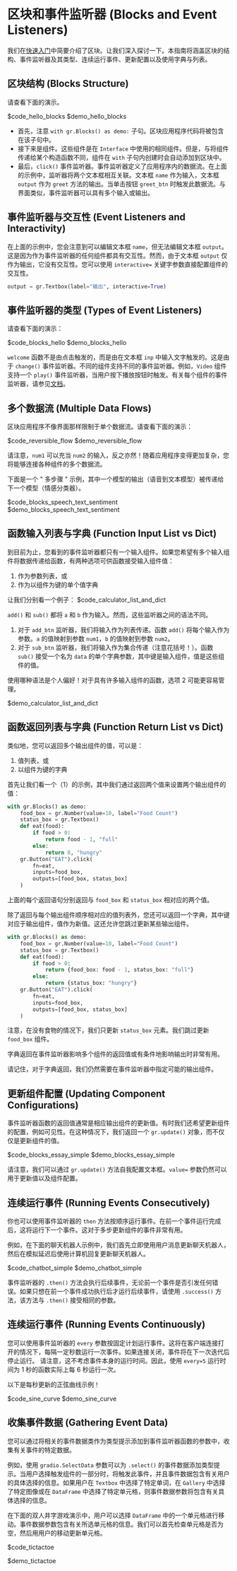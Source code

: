 # 区块和事件监听器 (Blocks and Event Listeners)

我们在[快速入门](https://gradio.app/quickstart/#blocks-more-flexibility-and-control)中简要介绍了区块。让我们深入探讨一下。本指南将涵盖区块的结构、事件监听器及其类型、连续运行事件、更新配置以及使用字典与列表。

## 区块结构 (Blocks Structure)

请查看下面的演示。

$code_hello_blocks
$demo_hello_blocks

- 首先，注意 `with gr.Blocks() as demo:` 子句。区块应用程序代码将被包含在该子句中。
- 接下来是组件。这些组件是在 `Interface` 中使用的相同组件。但是，与将组件传递给某个构造函数不同，组件在 `with` 子句内创建时会自动添加到区块中。
- 最后，`click()` 事件监听器。事件监听器定义了应用程序内的数据流。在上面的示例中，监听器将两个文本框相互关联。文本框 `name` 作为输入，文本框 `output` 作为 `greet` 方法的输出。当单击按钮 `greet_btn` 时触发此数据流。与界面类似，事件监听器可以具有多个输入或输出。

## 事件监听器与交互性 (Event Listeners and Interactivity)

在上面的示例中，您会注意到可以编辑文本框 `name`，但无法编辑文本框 `output`。这是因为作为事件监听器的任何组件都具有交互性。然而，由于文本框 `output` 仅作为输出，它没有交互性。您可以使用 `interactive=` 关键字参数直接配置组件的交互性。

```python
output = gr.Textbox(label="输出", interactive=True)
```

## 事件监听器的类型 (Types of Event Listeners)

请查看下面的演示：

$code_blocks_hello
$demo_blocks_hello

`welcome` 函数不是由点击触发的，而是由在文本框 `inp` 中输入文字触发的。这是由于 `change()` 事件监听器。不同的组件支持不同的事件监听器。例如，`Video` 组件支持一个 `play()` 事件监听器，当用户按下播放按钮时触发。有关每个组件的事件监听器，请参见[文档](http://gradio.app/docs#components)。

## 多个数据流 (Multiple Data Flows)

区块应用程序不像界面那样限制于单个数据流。请查看下面的演示：

$code_reversible_flow
$demo_reversible_flow

请注意，`num1` 可以充当 `num2` 的输入，反之亦然！随着应用程序变得更加复杂，您将能够连接各种组件的多个数据流。

下面是一个 " 多步骤 " 示例，其中一个模型的输出（语音到文本模型）被传递给下一个模型（情感分类器）。

$code_blocks_speech_text_sentiment
$demo_blocks_speech_text_sentiment

## 函数输入列表与字典 (Function Input List vs Dict)

到目前为止，您看到的事件监听器都只有一个输入组件。如果您希望有多个输入组件将数据传递给函数，有两种选项可供函数接受输入组件值：

1. 作为参数列表，或
2. 作为以组件为键的单个值字典

让我们分别看一个例子：
$code_calculator_list_and_dict

`add()` 和 `sub()` 都将 `a` 和 `b` 作为输入。然而，这些监听器之间的语法不同。

1. 对于 `add_btn` 监听器，我们将输入作为列表传递。函数 `add()` 将每个输入作为参数。`a` 的值映射到参数 `num1`，`b` 的值映射到参数 `num2`。
2. 对于 `sub_btn` 监听器，我们将输入作为集合传递（注意花括号！）。函数 `sub()` 接受一个名为 `data` 的单个字典参数，其中键是输入组件，值是这些组件的值。

使用哪种语法是个人偏好！对于具有许多输入组件的函数，选项 2 可能更容易管理。

$demo_calculator_list_and_dict

## 函数返回列表与字典 (Function Return List vs Dict)

类似地，您可以返回多个输出组件的值，可以是：

1. 值列表，或
2. 以组件为键的字典

首先让我们看一个（1）的示例，其中我们通过返回两个值来设置两个输出组件的值：

```python
with gr.Blocks() as demo:
    food_box = gr.Number(value=10, label="Food Count")
    status_box = gr.Textbox()
    def eat(food):
        if food > 0:
            return food - 1, "full"
        else:
            return 0, "hungry"
    gr.Button("EAT").click(
        fn=eat,
        inputs=food_box,
        outputs=[food_box, status_box]
    )
```

上面的每个返回语句分别返回与 `food_box` 和 `status_box` 相对应的两个值。

除了返回与每个输出组件顺序相对应的值列表外，您还可以返回一个字典，其中键对应于输出组件，值作为新值。这还允许您跳过更新某些输出组件。

```python
with gr.Blocks() as demo:
    food_box = gr.Number(value=10, label="Food Count")
    status_box = gr.Textbox()
    def eat(food):
        if food > 0:
            return {food_box: food - 1, status_box: "full"}
        else:
            return {status_box: "hungry"}
    gr.Button("EAT").click(
        fn=eat,
        inputs=food_box,
        outputs=[food_box, status_box]
    )
```

注意，在没有食物的情况下，我们只更新 `status_box` 元素。我们跳过更新 `food_box` 组件。

字典返回在事件监听器影响多个组件的返回值或有条件地影响输出时非常有用。

请记住，对于字典返回，我们仍然需要在事件监听器中指定可能的输出组件。

## 更新组件配置 (Updating Component Configurations)

事件监听器函数的返回值通常是相应输出组件的更新值。有时我们还希望更新组件的配置，例如可见性。在这种情况下，我们返回一个 `gr.update()` 对象，而不仅仅是更新组件的值。

$code_blocks_essay_simple
$demo_blocks_essay_simple

请注意，我们可以通过 `gr.update()` 方法自我配置文本框。`value=` 参数仍然可以用于更新值以及组件配置。

## 连续运行事件 (Running Events Consecutively)

你也可以使用事件监听器的 `then` 方法按顺序运行事件。在前一个事件运行完成后，这将运行下一个事件。这对于多步更新组件的事件非常有用。

例如，在下面的聊天机器人示例中，我们首先立即使用用户消息更新聊天机器人，然后在模拟延迟后使用计算机回复更新聊天机器人。

$code_chatbot_simple
$demo_chatbot_simple

事件监听器的 `.then()` 方法会执行后续事件，无论前一个事件是否引发任何错误。如果只想在前一个事件成功执行后才运行后续事件，请使用 `.success()` 方法，该方法与 `.then()` 接受相同的参数。

## 连续运行事件 (Running Events Continuously)

您可以使用事件监听器的 `every` 参数按固定计划运行事件。这将在客户端连接打开的情况下，每隔一定秒数运行一次事件。如果连接关闭，事件将在下一次迭代后停止运行。
请注意，这不考虑事件本身的运行时间。因此，使用 `every=5` 运行时间为 1 秒的函数实际上每 6 秒运行一次。

以下是每秒更新的正弦曲线示例！

$code_sine_curve
$demo_sine_curve

## 收集事件数据 (Gathering Event Data)

您可以通过将相关的事件数据类作为类型提示添加到事件监听器函数的参数中，收集有关事件的特定数据。

例如，使用 `gradio.SelectData` 参数可以为 `.select()` 的事件数据添加类型提示。当用户选择触发组件的一部分时，将触发此事件，并且事件数据包含有关用户的具体选择的信息。如果用户在 `Textbox` 中选择了特定单词，在 `Gallery` 中选择了特定图像或在 `DataFrame` 中选择了特定单元格，则事件数据参数将包含有关具体选择的信息。

在下面的双人井字游戏演示中，用户可以选择 `DataFrame` 中的一个单元格进行移动。事件数据参数包含有关所选单元格的信息。我们可以首先检查单元格是否为空，然后用用户的移动更新单元格。

$code_tictactoe

$demo_tictactoe
